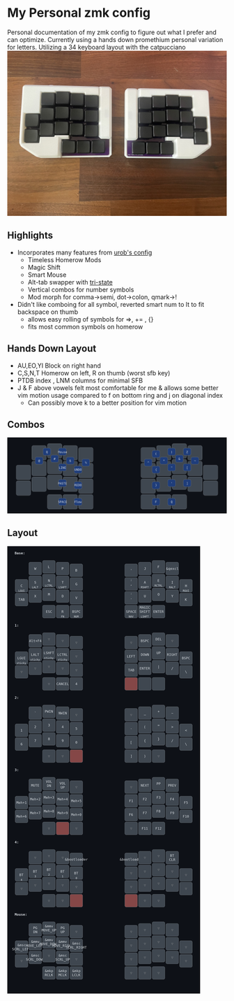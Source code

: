 # My Personal zmk config

Personal documentation of my zmk config to figure out what I prefer and can optimize. Currently using a hands down promethium personal variation for letters. Utilizing a 34 keyboard layout with the catpucciano
![](assets/top_white.jpg)

## Highlights 

- Incorporates many features from [urob's config](https://github.com/urob/zmk-config)
    - Timeless Homerow Mods
    - Magic Shift
    - Smart Mouse
    - Alt-tab swapper with [tri-state](https://github.com/dhruvinsh/zmk-tri-state)
    - Vertical combos for number symbols
    - Mod morph for comma->semi, dot->colon, qmark->!
- Didn't like comboing for all symbol, reverted smart num to lt to fit backspace on thumb
    - allows easy rolling of symbols for =>, += , {} 
    - fits most common symbols on homerow   

## Hands Down Layout
- AU,EO,YI Block on right hand
- C,S,N,T Homerow on left, R on thumb (worst sfb key)
- PTDB index , LNM columns for minimal SFB
- J & F above vowels felt most comfortable for me & allows some better vim motion usage compared to f on bottom ring and j on diagonal index
    - Can possibly move k to a better position for vim motion  

## Combos
![](assets/combos.png)

## Layout
![](assets/my_keymap.png)
